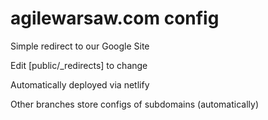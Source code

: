 # agilewarsaw.com config

Simple redirect to our Google Site

Edit [public/_redirects] to change

Automatically deployed via netlify

Other branches store configs of subdomains (automatically) 
